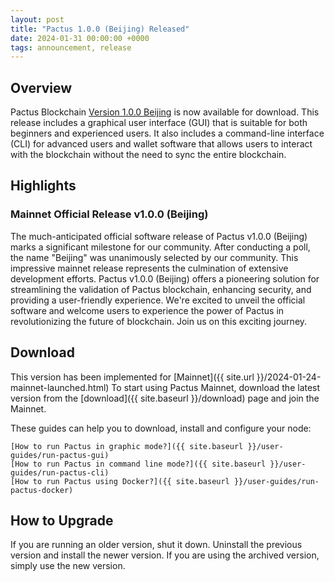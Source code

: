 ```yaml
---
layout: post
title: "Pactus 1.0.0 (Beijing) Released"
date: 2024-01-31 00:00:00 +0000
tags: announcement, release
---
```


## Overview

Pactus Blockchain [Version 1.0.0 Beijing](https://github.com/pactus-project/pactus/releases/tag/v1.0.0)
is now available for download.
This release includes a graphical user interface (GUI) that
is suitable for both beginners and experienced users.
It also includes a command-line interface (CLI) for advanced users and wallet software
that allows users to interact with the blockchain without the need to sync the entire blockchain.

## Highlights

### Mainnet Official Release v1.0.0 (Beijing)

The much-anticipated official software release of Pactus v1.0.0 (Beijing) marks a significant milestone for our community. After conducting a poll, the name "Beijing" was unanimously selected by our community. This impressive mainnet release represents the culmination of extensive development efforts. Pactus v1.0.0 (Beijing) offers a pioneering solution for streamlining the validation of Pactus blockchain, enhancing security, and providing a user-friendly experience. We're excited to unveil the official software and welcome users to experience the power of Pactus in revolutionizing the future of blockchain. Join us on this exciting journey. 

## Download

This version has been implemented for [Mainnet]({{ site.url }}/2024-01-24-mainnet-launched.html)  To start using Pactus Mainnet, download the latest version from the [download]({{ site.baseurl }}/download) page and join the Mainnet.

These guides can help you to download, install and configure your node:

    [How to run Pactus in graphic mode?]({{ site.baseurl }}/user-guides/run-pactus-gui)
    [How to run Pactus in command line mode?]({{ site.baseurl }}/user-guides/run-pactus-cli)
    [How to run Pactus using Docker?]({{ site.baseurl }}/user-guides/run-pactus-docker)

## How to Upgrade

If you are running an older version, shut it down.
Uninstall the previous version and install the newer version.
If you are using the archived version, simply use the new version.
